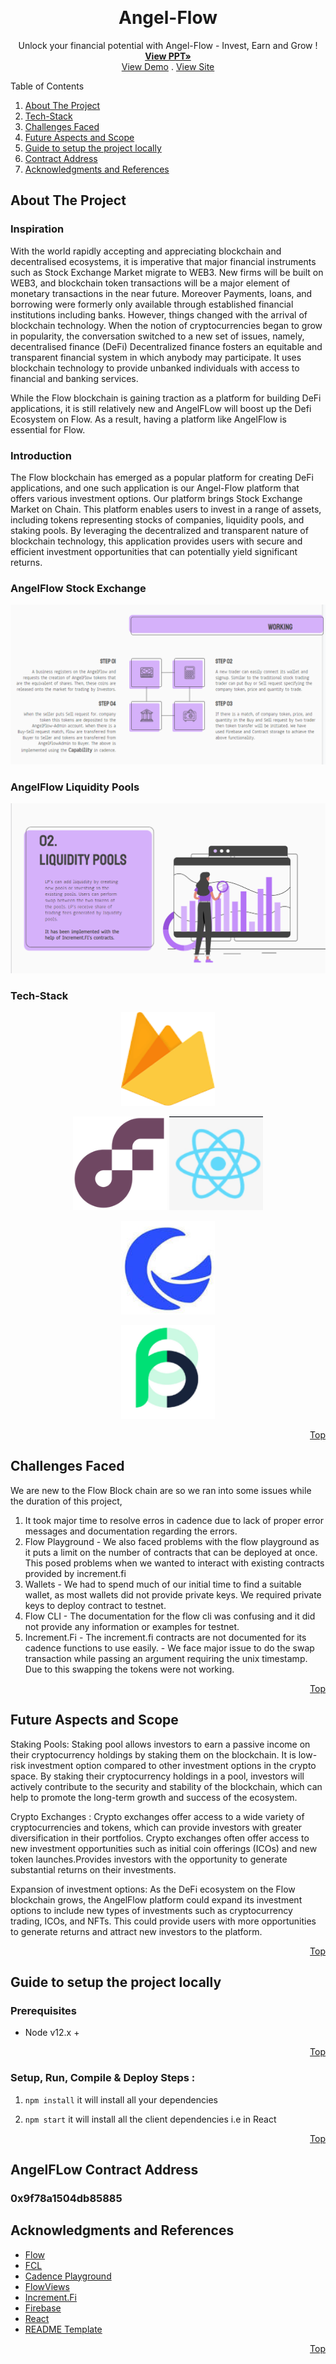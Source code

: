 <!-- Improved compatibility of back to top link: See: https://github.com/othneildrew/Best-README-Template/pull/73 -->

<a name="readme-top"></a>

<!-- PROJECT SHIELDS -->
<!--
* I'm using markdown "reference style" links for readability.
* Reference links are enclosed in brackets [ ] instead of parentheses ( ).
* See the bottom of this document for the declaration of the reference variables
* for contributors-url, forks-url, etc. This is an optional, concise syntax you may use.
* https://www.markdownguide.org/basic-syntax/#reference-style-links


<!-- PROJECT LOGO -->
<br />
<div align="center">
  <!-- <a href="https://github.com/othneildrew/Best-README-Template">
    <img src="images/logo.png" alt="Logo" width="80" height="80">
  </a> -->

  <h1 align="center"> Angel-Flow </h1>

  <p align="center">
    Unlock your financial potential with Angel-Flow - Invest, Earn and Grow !
    <br />
    <a href="https://docs.google.com/presentation/d/1uvFwt2GruwrIuoNV-BMZAMZIU03C1OPS25AiXVhrz_o/edit?usp=sharing"><strong>View PPT»</strong></a>
    <br />
    <a href="https://youtu.be/3dinZi8Ogho">View Demo</a>
    .
    <a href="https://flow-hackathon-4423c.web.app/">View Site</a>
  </p>
</div>

<!-- <img src='assets/devilslist-pic.jpg'> -->

<!-- TABLE OF CONTENTS -->

  <summary>Table of Contents</summary>
  <ol>
    <li><a href="#about-the-project">About The Project</a></li>
    <li><a href="#getting-started">Tech-Stack</a></li>
    <li><a href="#usage">Challenges Faced</a></li>
    <li><a href="#contributing">Future Aspects and Scope</a></li>
    <li><a href="#license">Guide to setup the project locally</a></li>
    <li><a href="#contract-address">Contract Address</a></li>
    <li><a href="#acknowledgments">Acknowledgments and References</a></li>

  </ol>

## About The Project

### Inspiration

With the world rapidly accepting and appreciating blockchain and decentralised ecosystems, it is imperative that major financial instruments such as Stock Exchange Market migrate to WEB3. New firms will be built on WEB3, and blockchain token transactions will be a major element of monetary transactions in the near future.
Moreover Payments, loans, and borrowing were formerly only available through established financial institutions including banks. However, things changed with the arrival of blockchain technology. When the notion of cryptocurrencies began to grow in popularity, the conversation switched to a new set of issues, namely, decentralised finance (DeFi) Decentralized finance fosters an equitable and transparent financial system in which anybody may participate. It uses blockchain technology to provide unbanked individuals with access to financial and banking services.

While the Flow blockchain is gaining traction as a platform for building DeFi applications, it is still relatively new and AngelFLow will boost up the Defi Ecosystem on Flow. As a result, having a platform like AngelFlow is essential for Flow.

### Introduction

The Flow blockchain has emerged as a popular platform for creating DeFi applications, and one such application is our Angel-Flow platform that offers various investment options. Our platform brings Stock Exchange Market on Chain. This platform enables users to invest in a range of assets, including tokens representing stocks of companies, liquidity pools, and staking pools. By leveraging the decentralized and transparent nature of blockchain technology, this application provides users with secure and efficient investment opportunities that can potentially yield significant returns.

### AngelFlow Stock Exchange

<img src='./src/images/StockExchange.png'>

### AngelFlow Liquidity Pools

<img src='./src/images/liq.png'>

### Tech-Stack

<p align="center">
<a href="https://firebase.google.com/"><img src="./src/images/Firebase.png"   width="150px" height="150px"></a>
<p align="center" float="left">
<a href="https://developers.flow.com/"><img src="./src/images/flow2.png" width="150px" height="150px"></a>
<a href="https://reactjs.org/"><img src="./src/images/React.png"  width="150px" height="150px"></a>
</p>
<p align="center" float="left">
<a href="https://increment.fi/"><img src="./src/images/Increment.Fi.jpeg" width="150px" height="150px"></a>
</p>
<p align="center" float="left">
<a href="https://docs.flowns.org/"><img src="./src/images/Flowns.png" width="150px" height="150px"></a>
</p>

<p align="right"><a href="#readme-top">Top</a></p>

## Challenges Faced

We are new to the Flow Block chain are so we ran into some issues while the duration of this project,

1. It took major time to resolve erros in cadence due to lack of proper error messages and documentation regarding the errors.
2. Flow Playground - We also faced problems with the flow playground as it puts a limit on the number of contracts that can be deployed at once. This posed problems when we wanted to interact with existing contracts provided by increment.fi
3. Wallets - We had to spend much of our initial time to find a suitable wallet, as most wallets did not provide private keys. We required private keys to deploy contract to testnet.
4. Flow CLI - The documentation for the flow cli was confusing and it did not provide any information or examples for testnet.
5. Increment.Fi - The increment.fi contracts are not documented for its cadence functions to use easily. - We face major issue to do the swap transaction while passing an argument requiring the unix timestamp. Due to this swapping the tokens were not working.

<p align="right"><a href="#readme-top">Top</a></p>

## Future Aspects and Scope

Staking Pools:
Staking pool allows investors to earn a passive income on their cryptocurrency holdings by staking them on the blockchain. It is low-risk investment option compared to other investment options in the crypto space. By staking their cryptocurrency holdings in a pool, investors will actively contribute to the security and stability of the blockchain, which can help to promote the long-term growth and success of the ecosystem.

Crypto Exchanges : Crypto exchanges offer access to a wide variety of cryptocurrencies and tokens, which can provide investors with greater diversification in their portfolios. Crypto exchanges often offer access to new investment opportunities such as initial coin offerings (ICOs) and new token launches.Provides investors with the opportunity to generate substantial returns on their investments.

Expansion of investment options: As the DeFi ecosystem on the Flow blockchain grows, the AngelFlow platform could expand its investment options to include new types of investments such as cryptocurrency trading, ICOs, and NFTs. This could provide users with more opportunities to generate returns and attract new investors to the platform.

<p align="right"><a href="#readme-top">Top</a></p>

## Guide to setup the project locally

### Prerequisites

- Node v12.x +

<p align="right"><a href="#readme-top">Top</a></p>

### Setup, Run, Compile & Deploy Steps :

1.  `npm install` it will install all your dependencies

2.  `npm start` it will install all the client dependencies i.e in React

<p align="right"><a href="#readme-top">Top</a></p>

## AngelFLow Contract Address

### 0x9f78a1504db85885

<!-- ACKNOWLEDGMENTS -->

## Acknowledgments and References

- [Flow](https://developers.flow.com/)
- [FCL](https://developers.flow.com/tools/fcl-js/index)
- [Cadence Playground](https://play.flow.com/local-project)
- [FlowViews](https://testnet.flowview.app/)
- [Increment.Fi](https://docs.increment.fi)
- [Firebase](https://firebase.google.com/)
- [React](https://reactjs.org/docs/getting-started.html)
- [README Template](https://github.com/othneildrew/Best-README-Template/edit/master/README.md)

<p align="right"><a href="#readme-top">Top</a></p>